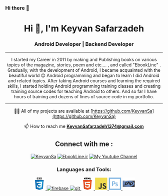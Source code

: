 ### Hi there 👋

<!--
**KeyvanSa/KeyvanSa** is a ✨ _special_ ✨ repository because its `README.md` (this file) appears on your GitHub profile.

Here are some ideas to get you started:

- 🔭 I’m currently working on ...
- 🌱 I’m currently learning ...
- 👯 I’m looking to collaborate on ...
- 🤔 I’m looking for help with ...
- 💬 Ask me about ...
- 📫 How to reach me: ...
- 😄 Pronouns: ...
- ⚡ Fun fact: ...
-->
<h1 align="center">Hi 👋, I'm Keyvan Safarzadeh</h1>
<h3 align="center">Android Developer | Backend Developer</h3>

<hr />

<p align="center">
I started my Career in 2011 by making and Publishing books on various topics of the magazine, stories, poem and etc.... , and called "EbookLine" . Gradually, with the development of Android, I became acquainted with the beautiful world 😍 Android programming and began to learn I did Android and related topics. After taking Android courses and learning the required skills, I started holding Android programming training classes and creating training source codes for teaching Android to others. And so far I have hours of training and dozens of lines of source code in my portfolio.
</p>
<hr />

<div align="center">
  
  👨‍💻 All of my projects are available at [https://github.com/KeyvanSa](https://github.com/KeyvanSa)<br />

  📫 How to reach me **KeyvanSafarzadeh1374@gmail.com**<br />
  
</div>

<h2 align="center">Connect with me : </h2>

<p align="center">
<a href="https://instagram.com/ebookline1393" target="blank"><img align="center" src="https://raw.githubusercontent.com/rahuldkjain/github-profile-readme-generator/master/src/images/icons/Social/instagram.svg" alt="KeyvanSa" height="30" width="40" /></a>
<a href="https://www.ebookline.ir" target="blank"><img align="center" src="https://raw.githubusercontent.com/rahuldkjain/github-profile-readme-generator/master/src/images/icons/Social/medium.svg" alt="EbookLine.ir" height="30" width="40" /></a>
<a href="https://youtube.com/channel/UCK5oDic5vVItSK1CpUlJ5wA" target="blank"><img align="center" src="https://raw.githubusercontent.com/rahuldkjain/github-profile-readme-generator/master/src/images/icons/Social/youtube.svg" alt="My Youtube Channel" height="30" width="40" /></a>
</p>

<h3 align="center">Languages and Tools:</h3>

<p align="center">  <a href="https://www.w3schools.com/css/" target="_blank" rel="noreferrer"> <img src="https://raw.githubusercontent.com/devicons/devicon/master/icons/css3/css3-original-wordmark.svg" alt="css3" width="40" height="40"/> </a> <a href="https://firebase.google.com/" target="_blank" rel="noreferrer"> <img src="https://www.vectorlogo.zone/logos/firebase/firebase-icon.svg" alt="firebase" width="40" height="40"/> </a> <a href="https://git-scm.com/" target="_blank" rel="noreferrer"> <img src="https://www.vectorlogo.zone/logos/git-scm/git-scm-icon.svg" alt="git" width="40" height="40"/> </a> <a href="https://www.w3.org/html/" target="_blank" rel="noreferrer"> <img src="https://raw.githubusercontent.com/devicons/devicon/master/icons/html5/html5-original-wordmark.svg" alt="html5" width="40" height="40"/> </a> <a href="https://developer.mozilla.org/en-US/docs/Web/JavaScript" target="_blank" rel="noreferrer"> <img src="https://raw.githubusercontent.com/devicons/devicon/master/icons/javascript/javascript-original.svg" alt="javascript" width="40" height="40"/> <a href="https://www.photoshop.com/en" target="_blank" rel="noreferrer"> <img src="https://raw.githubusercontent.com/devicons/devicon/master/icons/photoshop/photoshop-line.svg" alt="photoshop" width="40" height="40"/> </a> <a href="https://www.php.net" target="_blank" rel="noreferrer"> <img src="https://raw.githubusercontent.com/devicons/devicon/master/icons/php/php-original.svg" alt="php" width="40" height="40"/> </p>




